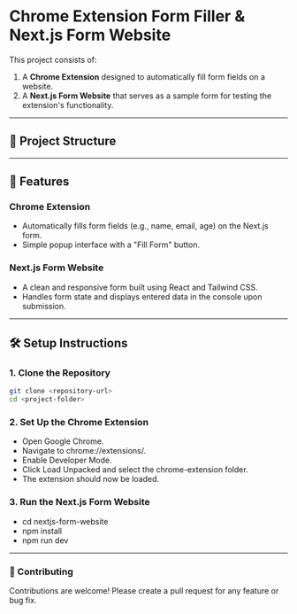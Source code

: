 # Chrome Extension Form Filler & Next.js Form Website

This project consists of:
1. A **Chrome Extension** designed to automatically fill form fields on a website.
2. A **Next.js Form Website** that serves as a sample form for testing the extension's functionality.

---

## 📂 Project Structure


---

## 🚀 Features

### Chrome Extension
- Automatically fills form fields (e.g., name, email, age) on the Next.js form.
- Simple popup interface with a "Fill Form" button.

### Next.js Form Website
- A clean and responsive form built using React and Tailwind CSS.
- Handles form state and displays entered data in the console upon submission.

---

## 🛠️ Setup Instructions

### 1. Clone the Repository
```bash
git clone <repository-url>
cd <project-folder>
```
### 2. Set Up the Chrome Extension
- Open Google Chrome.
- Navigate to chrome://extensions/.
- Enable Developer Mode.
- Click Load Unpacked and select the chrome-extension folder.
- The extension should now be loaded.

### 3. Run the Next.js Form Website
- cd nextjs-form-website
- npm install
- npm run dev
---

### 🤝 Contributing
Contributions are welcome! Please create a pull request for any feature or bug fix.
